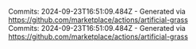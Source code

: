 Commits: 2024-09-23T16:51:09.484Z - Generated via https://github.com/marketplace/actions/artificial-grass
<br>
Commits: 2024-09-23T16:51:09.484Z - Generated via https://github.com/marketplace/actions/artificial-grass
<br>

